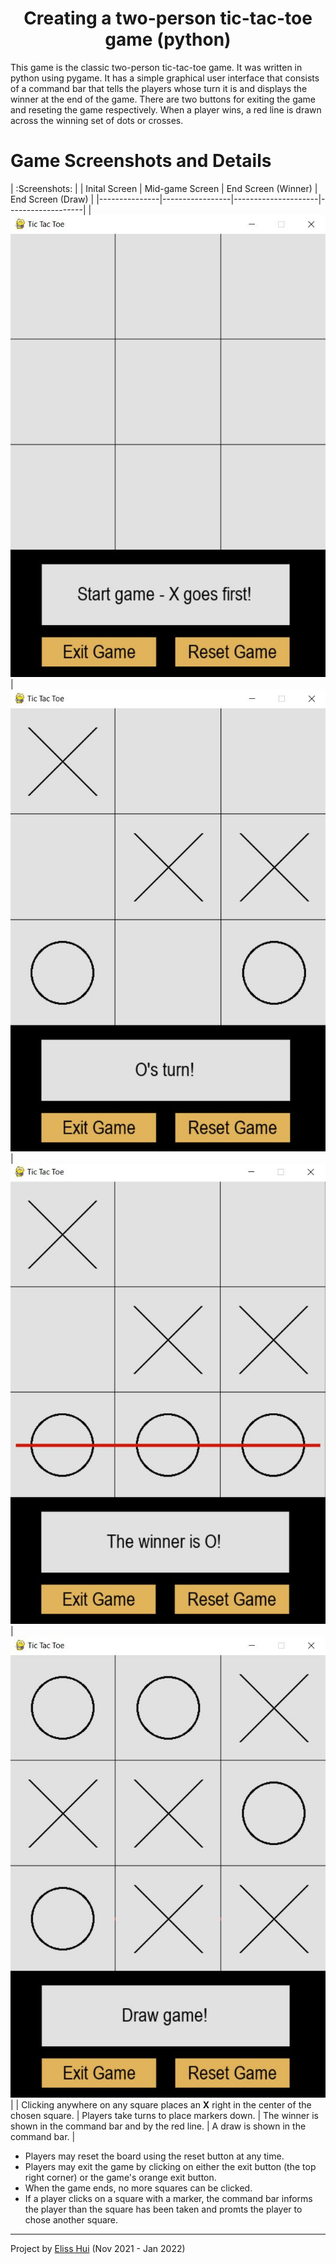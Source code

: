 <h1 align="center">Creating a two-person tic-tac-toe game (python)</h1>

This game is the classic two-person tic-tac-toe game. It was written in python using pygame. It has a simple graphical user interface that consists of a command bar that tells the players whose turn it is and displays the winner at the end of the game. There are two buttons for exiting the game and reseting the game respectively. When a player wins, a red line is drawn across the winning set of dots or crosses.

# Game Screenshots and Details
| :Screenshots: |
| Inital Screen | Mid-game Screen | End Screen (Winner) | End Screen (Draw) |
|---------------|-----------------|---------------------|-------------------|
|![](https://github.com/elisshui/Tic-Tac-Toe/blob/main/InitalScreen.JPG) | ![](https://github.com/elisshui/Tic-Tac-Toe/blob/main/MidGameScreen.JPG) | ![](https://github.com/elisshui/Tic-Tac-Toe/blob/main/ScreenWin.JPG) | ![](https://github.com/elisshui/Tic-Tac-Toe/blob/main/ScreenDraw.JPG) |
| Clicking anywhere on any square places an **X** right in the center of the chosen square. | Players take turns to place markers down. | The winner is shown in the command bar and by the red line. | A draw is shown in the command bar. |

* Players may reset the board using the reset button at any time.
* Players may exit the game by clicking on either the exit button (the top right corner) or the game's orange exit button.
* When the game ends, no more squares can be clicked.
* If a player clicks on a square with a marker, the command bar informs the player than the square has been taken and promts the player to chose another square.

---

Project by [Eliss Hui](https://github.com/elisshui "Eliss Hui") (Nov 2021 - Jan 2022)

